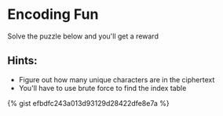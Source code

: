 # Encoding Fun

Solve the puzzle below and you'll get a reward
## Hints:
* Figure out how many unique characters are in the ciphertext
* You'll have to use brute force to find the index table

{% gist efbdfc243a013d93129d28422dfe8e7a %}